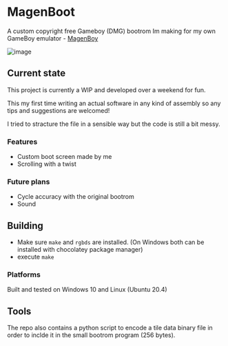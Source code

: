 # MagenBoot

A custom copyright free Gameboy (DMG) bootrom Im making for my own GameBoy emulator - [MagenBoy](https://github.com/alloncm/MagenBoy)

![image](https://user-images.githubusercontent.com/25867720/141656838-32758f77-ed39-4443-8edc-d1a90751cb00.png)

## Current state

This project is currently a WIP and developed over a weekend for fun.

This my first time writing an actual software in any kind of assembly so any tips and suggestions are welcomed!

I tried to stracture the file in a sensible way but the code is still a bit messy.

### Features

* Custom boot screen made by me
* Scrolling with a twist

### Future plans

* Cycle accuracy with the original bootrom
* Sound

## Building

* Make sure `make` and `rgbds` are installed. (On Windows both can be installed with chocolatey package manager)
* execute `make`

### Platforms

Built and tested on Windows 10 and Linux (Ubuntu 20.4)

## Tools

The repo also contains a python script to encode a tile data binary file 
in order to inclde it in the small bootrom program (256 bytes).

